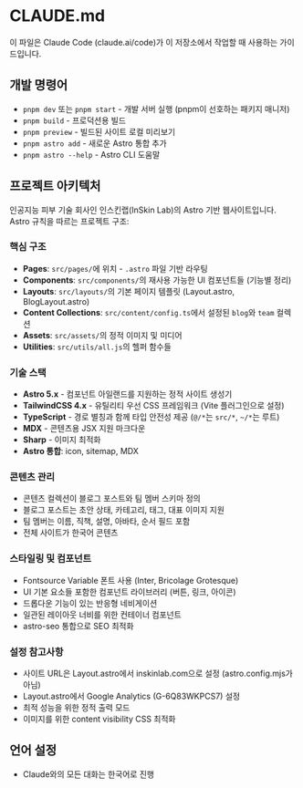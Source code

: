 # CLAUDE.md

이 파일은 Claude Code (claude.ai/code)가 이 저장소에서 작업할 때 사용하는 가이드입니다.

## 개발 명령어

- `pnpm dev` 또는 `pnpm start` - 개발 서버 실행 (pnpm이 선호하는 패키지 매니저)
- `pnpm build` - 프로덕션용 빌드
- `pnpm preview` - 빌드된 사이트 로컬 미리보기
- `pnpm astro add` - 새로운 Astro 통합 추가
- `pnpm astro --help` - Astro CLI 도움말

## 프로젝트 아키텍처

인공지능 피부 기술 회사인 인스킨랩(InSkin Lab)의 Astro 기반 웹사이트입니다. Astro 규칙을 따르는 프로젝트 구조:

### 핵심 구조
- **Pages**: `src/pages/`에 위치 - `.astro` 파일 기반 라우팅
- **Components**: `src/components/`의 재사용 가능한 UI 컴포넌트들 (기능별 정리)
- **Layouts**: `src/layouts/`의 기본 페이지 템플릿 (Layout.astro, BlogLayout.astro)
- **Content Collections**: `src/content/config.ts`에서 설정된 `blog`와 `team` 컬렉션
- **Assets**: `src/assets/`의 정적 이미지 및 미디어
- **Utilities**: `src/utils/all.js`의 헬퍼 함수들

### 기술 스택
- **Astro 5.x** - 컴포넌트 아일랜드를 지원하는 정적 사이트 생성기
- **TailwindCSS 4.x** - 유틸리티 우선 CSS 프레임워크 (Vite 플러그인으로 설정)
- **TypeScript** - 경로 별칭과 함께 타입 안전성 제공 (`@/*`는 `src/*`, `~/*`는 루트)
- **MDX** - 콘텐츠용 JSX 지원 마크다운
- **Sharp** - 이미지 최적화
- **Astro 통합**: icon, sitemap, MDX

### 콘텐츠 관리
- 콘텐츠 컬렉션이 블로그 포스트와 팀 멤버 스키마 정의
- 블로그 포스트는 초안 상태, 카테고리, 태그, 대표 이미지 지원
- 팀 멤버는 이름, 직책, 설명, 아바타, 순서 필드 포함
- 전체 사이트가 한국어 콘텐츠

### 스타일링 및 컴포넌트
- Fontsource Variable 폰트 사용 (Inter, Bricolage Grotesque)
- UI 기본 요소들 포함한 컴포넌트 라이브러리 (버튼, 링크, 아이콘)
- 드롭다운 기능이 있는 반응형 네비게이션
- 일관된 레이아웃 너비를 위한 컨테이너 컴포넌트
- astro-seo 통합으로 SEO 최적화

### 설정 참고사항
- 사이트 URL은 Layout.astro에서 inskinlab.com으로 설정 (astro.config.mjs가 아님)
- Layout.astro에서 Google Analytics (G-6Q83WKPCS7) 설정
- 최적 성능을 위한 정적 출력 모드
- 이미지를 위한 content visibility CSS 최적화

## 언어 설정
- Claude와의 모든 대화는 한국어로 진행